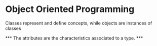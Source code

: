 # Object Oriented Programming 
  Classes represent and define concepts, while objects are instances of classes
  
  *** The attributes are the characteristics associated to a type. ***
